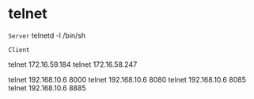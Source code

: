 # telnet
`Server`
 telnetd -l /bin/sh

`Client`

telnet 172.16.59.184
telnet 172.16.58.247

telnet 192.168.10.6 8000
telnet 192.168.10.6 8080
telnet 192.168.10.6 8085
telnet 192.168.10.6 8885

